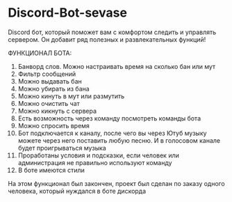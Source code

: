 # Discord-Bot-sevase
Discord бот, который поможет вам с комфортом следить и управлять сервером. Он добавит ряд полезных и развлекательных функций!

ФУНКЦИОНАЛ БОТА:
1. Банворд слов. Можно настраивать время на сколько бан или мут
2. Фильтр сообщений
3. Можно выдавать бан
4. Можно убирать из бана
5. Можно кинуть в мут или размутить 
6. Можно очистить чат 
7. Можно кикнуть с сервера
8. Есть возможность через команду посмотреть команды бота
9. Можно спросить время
10. Бот подключается к каналу, после чего вы через Ютуб музыку можете через него поставить любую песню. И в голосовом канале будет проигрываться музыка
11. Проработаны условия и подсказки, если человек или администрация не правильно используют команду
12. В боте имеются стили

На этом функционал был закончен, проект был сделан по заказу одного человека, который нуждался в боте дискорда
